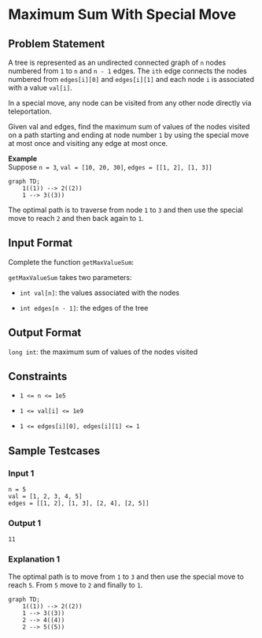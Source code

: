 # Maximum Sum With Special Move

## Problem Statement

A tree is represented as an undirected connected graph of `n` nodes numbered from `1` to `n` and `n - 1` edges. The `ith` edge connects the nodes numbered from `edges[i][0]` and `edges[i][1]` and each node `i` is associated with a value `val[i]`.

In a special move, any node can be visited from any other node directly via teleportation.

Given val and edges, find the maximum sum of values of the nodes visited on a path starting and ending at node number `1` by using the special move at most once and visiting any edge at most once.

**Example**<br>Suppose `n = 3`, `val = [10, 20, 30]`, `edges = [[1, 2], [1, 3]]`

```mermaid
graph TD;
    1((1)) --> 2((2))
    1 --> 3((3))
```

The optimal path is to traverse from node `1` to `3` and then use the special move to reach `2` and then back again to `1`.

## Input Format

Complete the function `getMaxValueSum`:

`getMaxValueSum` takes two parameters:

- `int val[n]`: the values associated with the nodes

- `int edges[n - 1]`: the edges of the tree

## Output Format

`long int`: the maximum sum of values of the nodes visited

## Constraints

- `1 <= n <= 1e5`

- `1 <= val[i] <= 1e9`

- `1 <= edges[i][0], edges[i][1] <= 1`

## Sample Testcases

### Input 1

```
n = 5
val = [1, 2, 3, 4, 5]
edges = [[1, 2], [1, 3], [2, 4], [2, 5]]
```

### Output 1

```
11
```

### Explanation 1

The optimal path is to move from `1` to `3` and then use the special move to reach `5`. From `5` move to `2` and finally to `1`.

```mermaid
graph TD;
    1((1)) --> 2((2))
    1 --> 3((3))
    2 --> 4((4))
    2 --> 5((5))
```
